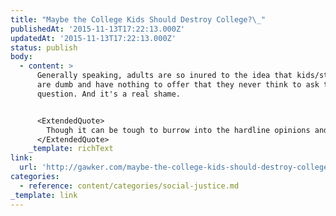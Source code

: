 ```yaml
---
title: "Maybe the College Kids Should Destroy College?\_"
publishedAt: '2015-11-13T17:22:13.000Z'
updatedAt: '2015-11-13T17:22:13.000Z'
status: publish
body:
  - content: >
      Generally speaking, adults are so inured to the idea that kids/students
      are dumb and have nothing to offer that they never think to ask this
      question. And it's a real shame.


      <ExtendedQuote>
        Though it can be tough to burrow into the hardline opinions and strategies of today’s students—and, damn, can they can seem so adorably foolish—Friedersdorf and his ilk are defending the tradition of American colleges without inquiring why contemporary students might be looking to rearrange the campuses they now inhabit.
      </ExtendedQuote>
    _template: richText
link:
  url: 'http://gawker.com/maybe-the-college-kids-should-destroy-college-1741946658'
categories:
  - reference: content/categories/social-justice.md
_template: link
---
```



